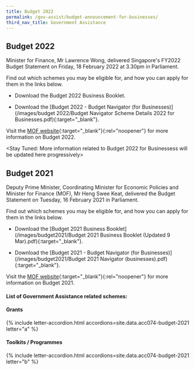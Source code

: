 ```yaml
---
title: Budget 2022
permalink: /gov-assist/budget-announcement-for-businesses/
third_nav_title: Government Assistance
---
```


## Budget 2022

Minister for Finance, Mr Lawrence Wong, delivered Singapore's FY2022 Budget Statement on Friday, 18 February 2022 at 3.30pm in Parliament.

Find out which schemes you may be eligible for, and how you can apply for them in the links below.

- Download the Budget 2022 Business Booklet.

- Download the [Budget 2022 - Budget Navigator (for Businesses)](/images/budget 2022/Budget Navigator Scheme Details 2022 for Businesses.pdf){:target="_blank"}.

Visit the [MOF website](https://www.mof.gov.sg/){:target="_blank"}{:rel="noopener"} for more information on Budget 2022.

<Stay Tuned: More information related to Budget 2022 for Businessess will be updated here progressively>


## Budget 2021

Deputy Prime Minister, Coordinating Minister for Economic Policies and Minister for Finance (MOF), Mr Heng Swee Keat, delivered the Budget Statement on Tuesday, 16 February 2021 in Parliament.

Find out which schemes you may be eligible for, and how you can apply for them in the links below.

- Download the [Budget 2021 Business Booklet](/images/budget2021/Budget 2021 Business Booklet (Updated 9 Mar).pdf){:target="_blank"}.

- Download the [Budget 2021 - Budget Navigator (for Businesses)](/images/budget2021/Budget 2021 Navigator (businesses).pdf){:target="_blank"}.

Visit the [MOF website](https://www.mof.gov.sg/){:target="_blank"}{:rel="noopener"} for more information on Budget 2021.

#### List of Government Assistance related schemes:

#### Grants

{% include letter-accordion.html accordions=site.data.acc074-budget-2021 letter="a" %}

#### Toolkits / Programmes

{% include letter-accordion.html accordions=site.data.acc074-budget-2021 letter="b" %}

<script src="/jquery/jquery.min.js"></script>
<script src="/jquery/bp-menu-new-tab.js"></script>
